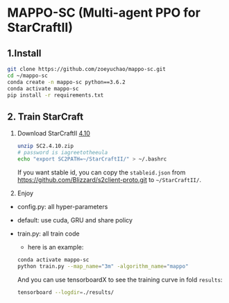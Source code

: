 # MAPPO-SC (Multi-agent PPO for StarCraftII)

## 1.Install

```Bash
git clone https://github.com/zoeyuchao/mappo-sc.git
cd ~/mappo-sc
conda create -n mappo-sc python==3.6.2
conda activate mappo-sc
pip install -r requirements.txt
```

## 2. Train StarCraft

1. Download StarCraftII [4.10](http://blzdistsc2-a.akamaihd.net/Linux/SC2.4.10.zip)

   ```Bash
   unzip SC2.4.10.zip
   # password is iagreetotheeula
   echo "export SC2PATH=~/StarCraftII/" > ~/.bashrc
   ```

   If you want stable id, you can copy the `stableid.json` from https://github.com/Blizzard/s2client-proto.git to `~/StarCraftII/`.

2. Enjoy 

- config.py: all hyper-parameters
  
- default: use cuda, GRU and share policy
  
- train.py: all train code

  - here is an example:

  ```Bash
  conda activate mappo-sc
  python train.py --map_name="3m" -algorithm_name="mappo" 
  ```

  And you can use tensorboardX to see the training curve in fold `results`:
  
  ```Bash
  tensorboard --logdir=./results/ 
  ```

